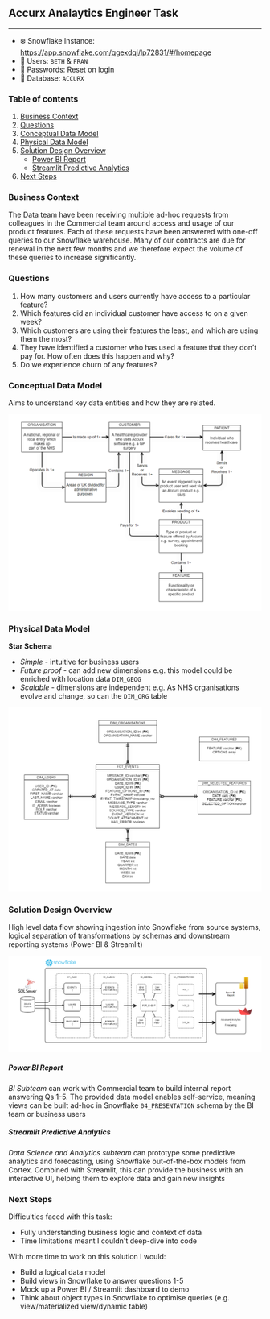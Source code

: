 ## Accurx Analaytics Engineer Task
---
- ❄️ Snowflake Instance: https://app.snowflake.com/qgexdqj/lp72831/#/homepage
- 👤 Users: `BETH` & `FRAN`
- 🔐 Passwords: Reset on login
- 📁 Database: `ACCURX` 

### Table of contents
1. [Business Context](#BusinessContext)
2. [Questions](#Questions)
3. [Conceptual Data Model](#ConceptualDataModel)
4. [Physical Data Model](#PhysicalDataModel)
5. [Solution Design Overview](#SolutionDesignOverview)
    - [Power BI Report](#PowerBIReport)
    - [Streamlit Predictive Analytics](#StreamlitPredictiveAnalytics)
6. [Next Steps](#NextSteps)

### Business Context <a name="BusinessContext"></a>
The Data team have been receiving multiple ad-hoc requests from colleagues in the Commercial team around access and usage of our product features. Each of these requests have been answered with one-off queries to our Snowflake warehouse. Many of our contracts are due for renewal in the next few months and we therefore expect the volume of these queries to increase significantly.

### Questions <a name="Questionss"></a>
1. How many customers and users currently have access to a particular feature?
2. Which features did an individual customer have access to on a given week?
3. Which customers are using their features the least, and which are using them the most?
4. They have identified a customer who has used a feature that they don’t pay for. How often does this happen and why?
5. Do we experience churn of any features?

### Conceptual Data Model <a name="ConceptualDataModel"></a>
Aims to understand key data entities and how they are related.

![alt text](https://github.com/dougaltoms/accurx/blob/main/images/cdm.png?raw=true)

### Physical Data Model <a name="PhysicalDataModel"></a>
**Star Schema**
- *Simple* - intuitive for business users
- *Future proof* - can add new dimensions e.g. this model could be enriched with location data `DIM_GEOG`
- *Scalable*  - dimensions are independent e.g. As NHS organisations evolve and change, so can the `DIM_ORG` table

![alt text](https://github.com/dougaltoms/accurx/blob/main/images/pdm.png?raw=true)

### Solution Design Overview <a name="SolutionDesignOverview"></a>
High level data flow showing ingestion into Snowflake from source systems, logical separation of transformations by schemas and downstream reporting systems (Power BI & Streamlit)

![alt text](https://github.com/dougaltoms/accurx/blob/main/images/flow.png?raw=true)

##### Power BI Report <a name="PowerBIReport"></a>
*BI Subteam* can work with Commercial team to build internal report answering Qs 1-5. The provided data model enables self-service, meaning views can be built ad-hoc in Snowflake `04_PRESENTATION` schema by the BI team or business users

##### Streamlit Predictive Analytics <a name="StreamlitPredictiveAnalytics"></a>
*Data Science and Analytics subteam* can prototype some predictive analytics and forecasting, using Snowflake out-of-the-box models from Cortex. Combined with Streamlit, this can provide the business with an interactive UI, helping them to explore data and gain new insights

### Next Steps <a name="NextSteps"></a>
Difficulties faced with this task:
- Fully understanding business logic and context of data
- Time limitations meant I couldn't deep-dive into code

With more time to work on this solution I would:
- Build a logical data model
- Build views in Snowflake to answer questions 1-5
- Mock up a Power BI / Streamlit dashboard to demo
- Think about object types in Snowflake to optimise queries (e.g. view/materialized view/dynamic table)

